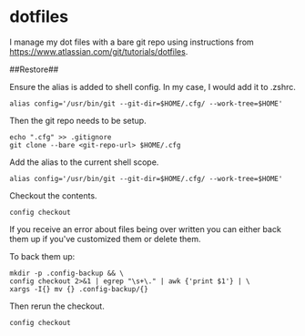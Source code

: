 # dotfiles
I manage my dot files with a bare git repo using instructions from
https://www.atlassian.com/git/tutorials/dotfiles. 

##Restore##

Ensure the alias is added to shell config.  In my case, I would add it to
.zshrc.  

```
alias config='/usr/bin/git --git-dir=$HOME/.cfg/ --work-tree=$HOME'
```

Then the git repo needs to be setup.  

```
echo ".cfg" >> .gitignore
git clone --bare <git-repo-url> $HOME/.cfg
```

Add the alias to the current shell scope. 
```
alias config='/usr/bin/git --git-dir=$HOME/.cfg/ --work-tree=$HOME'
```

Checkout the contents. 
```
config checkout
```

If you receive an error about files being over written you can either back them
up if you've customized them or delete them.  

To back them up:
```
mkdir -p .config-backup && \
config checkout 2>&1 | egrep "\s+\." | awk {'print $1'} | \
xargs -I{} mv {} .config-backup/{}
```

Then rerun the checkout.  

```
config checkout
```
